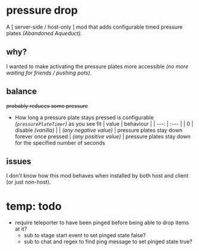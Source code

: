 # pressure drop

A [ server-side / host-only ] mod that adds configurable timed pressure plates *(Abandoned Aqueduct)*.

## why?

I wanted to make activating the pressure plates more accessible *(no more waiting for friends / pushing pots)*.

## balance

~~probably reduces some pressure~~

- How long a pressure plate stays pressed is configurable *(`pressurePlateTimer`)* as you see fit
    | value | behaviour |
    |  ---: | :---      |
    |     0 | disable *(vanilla)* |
    | *(any negative value)* | pressure plates stay down forever once pressed
    | *(any positive value)* | pressure plates stay down for the specified number of seconds

## issues

I don't know how this mod behaves when installed by both host and client (or just non-host).

# temp: todo

- require teleporter to have been pinged before being able to drop items at it?
    - sub to stage start event to set pinged state false?
    - sub to chat and regex to find ping message to set pinged state true?
